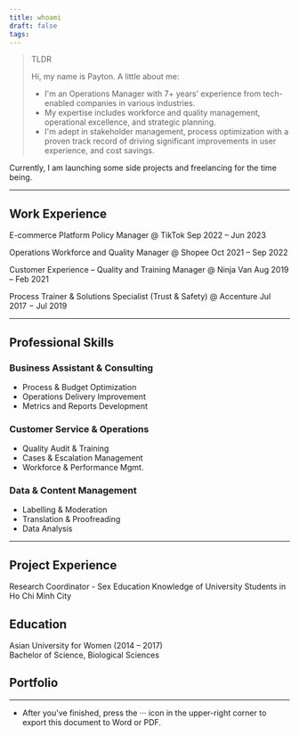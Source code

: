 ```yaml
---
title: whoami
draft: false
tags:
---
```

> TLDR
> 
> Hi, my name is Payton. A little about me:
> - I'm an Operations Manager with 7+ years’ experience from tech-enabled companies in various industries.
> - My expertise includes workforce and quality management, operational excellence, and strategic planning.
> - I'm adept in stakeholder management, process optimization with a proven track record of driving significant improvements in user experience, and cost savings.

Currently, I am launching some side projects and freelancing for the time being.
___
## Work Experience
E-commerce Platform Policy Manager @ TikTok
Sep 2022 – Jun 2023

Operations Workforce and Quality Manager @ Shopee
Oct 2021 – Sep 2022

Customer Experience – Quality and Training Manager @ Ninja Van
Aug 2019 – Feb 2021

Process Trainer & Solutions Specialist (Trust & Safety) @ Accenture
Jul 2017 − Jul 2019


---
## Professional Skills
### Business Assistant & Consulting
- Process & Budget Optimization
- Operations Delivery Improvement
- Metrics and Reports Development
### Customer Service & Operations
- Quality Audit & Training
- Cases & Escalation Management
- Workforce & Performance Mgmt.
### Data & Content Management
- Labelling & Moderation
- Translation & Proofreading
- Data Analysis
---
## Project Experience
Research Coordinator - Sex Education Knowledge of University Students in Ho Chi Minh City

## Education
Asian University for Women (2014 – 2017) <br>
Bachelor of Science, Biological Sciences
## Portfolio
---
- After you've finished, press the ··· icon in the upper-right corner to export this document to Word or PDF.
